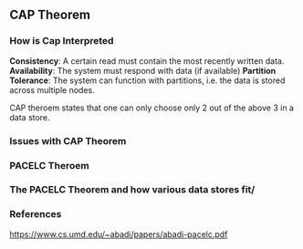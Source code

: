 ## CAP Theorem


### How is Cap Interpreted

**Consistency**: A certain read must contain the most recently written data.
**Availability**: The system must respond with data (if available)
**Partition Tolerance**: The system can function with partitions, i.e. the data is stored across multiple nodes.

CAP theroem states that one can only choose only 2 out of the above 3 in a data store.


### Issues with CAP Theorem


### PACELC Theroem


### The PACELC Theorem and how various data stores fit/

### References

https://www.cs.umd.edu/~abadi/papers/abadi-pacelc.pdf
